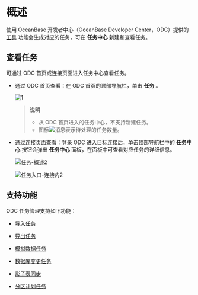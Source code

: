 概述 
=======================

使用 OceanBase 开发者中心（OceanBase Developer Center，ODC）提供的 [工具](../5.client-odc-use-tools/1.client-odc-data-export-and-import/1.client-odc-data-export-and-import-overview.md) 功能会生成对应的任务，可在 **任务中心** 新建和查看任务。

查看任务 
-------------------------

可通过 ODC 首页或连接页面进入任务中心查看任务。

* 通过 ODC 首页查看：在 ODC 首页的顶部导航栏，单击 **任务** 。

  ![1](https://obbusiness-private.oss-cn-shanghai.aliyuncs.com/doc/img/odc/410/task/overview/client/1.png)

  
  > **说明** <br> 
  > - 从 ODC 首页进入的任务中心，不支持新建任务。<br>
  > - 图标![消息](https://help-static-aliyun-doc.aliyuncs.com/assets/img/zh-CN/9229808461/p420517.jpg)表示待处理的任务数量。

    
  
  

* 通过连接页面查看：登录 ODC 进入目标连接后，单击顶部导航栏中的 **任务中心** 按钮会弹出 **任务中心** 面板，在面板中可查看对应任务的详细信息。

  ![任务-概述2](https://obbusiness-private.oss-cn-shanghai.aliyuncs.com/doc/img/odc/410/task/overview/2.png)

  ![任务入口-连接内2](https://obbusiness-private.oss-cn-shanghai.aliyuncs.com/doc/img/odc/410/task/overview/client/2.png)
  




支持功能 
-------------------------

ODC 任务管理支持如下功能：

* [导入任务](../8.client-odc-task-management/2.client-odc-import-tasks.md)

  

* [导出任务](../8.client-odc-task-management/3.client-odc-export-tasks.md)

  

* [模拟数据任务](../8.client-odc-task-management/4.client-odc-data-mocking-tasks.md)

  

* [数据库变更任务](../8.client-odc-task-management/5.client-odc-database-change-task.md)

* [影子表同步](../8.client-odc-task-management/6.client-odc-shadow-table-synchronization-task.md)

* [分区计划任务](../8.client-odc-task-management/7.client-odc-partition-plan-task.md)


